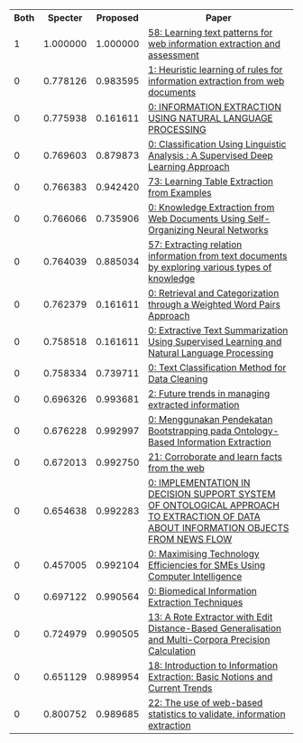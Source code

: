 <html><table><tr>
<th>Both</th>
<th>Specter</th>
<th>Proposed</th>
<th>Paper</th>
</tr>
<tr>
<td>1</td>
<td>1.000000</td>
<td>1.000000</td>
<td><a href="https://www.semanticscholar.org/paper/48cdb758f980bc3ca70d2ffea418fb3b5aefcf5f">58: Learning text patterns for web information extraction and assessment</a></td>
</tr>
<tr>
<td>0</td>
<td>0.778126</td>
<td>0.983595</td>
<td><a href="https://www.semanticscholar.org/paper/065ad081e0c1644390cf7323c414c23257770208">1: Heuristic learning of rules for information extraction from web documents</a></td>
</tr>
<tr>
<td>0</td>
<td>0.775938</td>
<td>0.161611</td>
<td><a href="https://www.semanticscholar.org/paper/0f80f1479a9fe3cf619afc35122cb780b70ead71">0: INFORMATION EXTRACTION USING NATURAL LANGUAGE PROCESSING</a></td>
</tr>
<tr>
<td>0</td>
<td>0.769603</td>
<td>0.879873</td>
<td><a href="https://www.semanticscholar.org/paper/a3c6261838693f06278db165d4105133c54bfe46">0: Classification Using Linguistic Analysis : A Supervised Deep Learning Approach</a></td>
</tr>
<tr>
<td>0</td>
<td>0.766383</td>
<td>0.942420</td>
<td><a href="https://www.semanticscholar.org/paper/1ab39aa2e9ef711b6e35026b3270401dc1f6cc24">73: Learning Table Extraction from Examples</a></td>
</tr>
<tr>
<td>0</td>
<td>0.766066</td>
<td>0.735906</td>
<td><a href="https://www.semanticscholar.org/paper/09391b365697dc6d48a0564e7fb75dcf757e805a">0: Knowledge Extraction from Web Documents Using Self-Organizing Neural Networks</a></td>
</tr>
<tr>
<td>0</td>
<td>0.764039</td>
<td>0.885034</td>
<td><a href="https://www.semanticscholar.org/paper/293233389f18fe5fe01f4195c44c1ae21502aacd">57: Extracting relation information from text documents by exploring various types of knowledge</a></td>
</tr>
<tr>
<td>0</td>
<td>0.762379</td>
<td>0.161611</td>
<td><a href="https://www.semanticscholar.org/paper/6189581de4ad4a0b9b4da67836541bc3a39aa96b">0: Retrieval and Categorization through a Weighted Word Pairs Approach</a></td>
</tr>
<tr>
<td>0</td>
<td>0.758518</td>
<td>0.161611</td>
<td><a href="https://www.semanticscholar.org/paper/48ec53f2ce82701bf650e253fa50258999cafbb7">0: Extractive Text Summarization Using Supervised Learning and Natural Language Processing</a></td>
</tr>
<tr>
<td>0</td>
<td>0.758334</td>
<td>0.739711</td>
<td><a href="https://www.semanticscholar.org/paper/f761ab150789e867e54122615544e1f7bc94f68e">0: Text Classification Method for Data Cleaning</a></td>
</tr>
<tr>
<td>0</td>
<td>0.696326</td>
<td>0.993681</td>
<td><a href="https://www.semanticscholar.org/paper/c7dbcfb6de0c3bfa1070fb89b874bd152f14c99c">2: Future trends in managing extracted information</a></td>
</tr>
<tr>
<td>0</td>
<td>0.676228</td>
<td>0.992997</td>
<td><a href="https://www.semanticscholar.org/paper/c873bf18ae84987b25d71cf6c14b55f0e2bc01a4">0: Menggunakan Pendekatan Bootstrapping pada Ontology-Based Information Extraction</a></td>
</tr>
<tr>
<td>0</td>
<td>0.672013</td>
<td>0.992750</td>
<td><a href="https://www.semanticscholar.org/paper/1730282aad19393929984cfc03b986a8bf394fc0">21: Corroborate and learn facts from the web</a></td>
</tr>
<tr>
<td>0</td>
<td>0.654638</td>
<td>0.992283</td>
<td><a href="https://www.semanticscholar.org/paper/c8f8627046fdbaf7d2db456ae4db1f0b54fbf51f">0: IMPLEMENTATION IN DECISION SUPPORT SYSTEM OF ONTOLOGICAL APPROACH TO EXTRACTION OF DATA ABOUT INFORMATION OBJECTS FROM NEWS FLOW</a></td>
</tr>
<tr>
<td>0</td>
<td>0.457005</td>
<td>0.992104</td>
<td><a href="https://www.semanticscholar.org/paper/ad46b585d338bebb529f171491ae3b2fc80b109e">0: Maximising Technology Efficiencies for SMEs Using Computer Intelligence</a></td>
</tr>
<tr>
<td>0</td>
<td>0.697122</td>
<td>0.990564</td>
<td><a href="https://www.semanticscholar.org/paper/50c21e205408aecc6725f71e26d11066e381ea83">0: Biomedical Information Extraction Techniques</a></td>
</tr>
<tr>
<td>0</td>
<td>0.724979</td>
<td>0.990505</td>
<td><a href="https://www.semanticscholar.org/paper/b5cad25f6e16e789c73a083fe25f7a3dfa74160c">13: A Rote Extractor with Edit Distance-Based Generalisation and Multi-Corpora Precision Calculation</a></td>
</tr>
<tr>
<td>0</td>
<td>0.651129</td>
<td>0.989954</td>
<td><a href="https://www.semanticscholar.org/paper/2a485def414d7cc237403d6bb0e5b241c870a1fb">18: Introduction to Information Extraction: Basic Notions and Current Trends</a></td>
</tr>
<tr>
<td>0</td>
<td>0.800752</td>
<td>0.989685</td>
<td><a href="https://www.semanticscholar.org/paper/cc48c9c458124ed85d02dd676cd8503fab2a8e07">22: The use of web-based statistics to validate, information extraction</a></td>
</tr>
</table></html>
